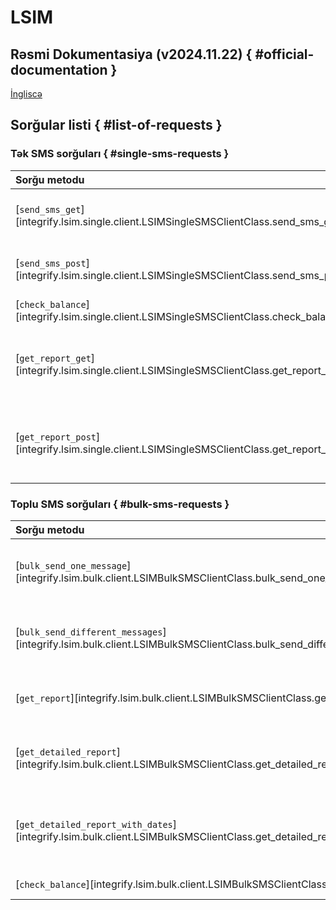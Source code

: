 # LSIM

## Rəsmi Dokumentasiya (v2024.11.22) { #official-documentation }

[İngliscə](https://mmzeynalli.notion.site/LSIM-1974f14f727e8029a3f5f9e4e556afe3?pvs=74)

## Sorğular listi { #list-of-requests }

### Tək SMS sorğuları { #single-sms-requests }

| Sorğu metodu                                                                               | Məqsəd                                            |          LSIM API          |
| :----------------------------------------------------------------------------------------- | :------------------------------------------------ | :------------------------: |
| [`send_sms_get`][integrify.lsim.single.client.LSIMSingleSMSClientClass.send_sms_get]       | GET sorğusu ilə email göndərilmə                  |    `/quicksms/v1/send`     |
| [`send_sms_post`][integrify.lsim.single.client.LSIMSingleSMSClientClass.send_sms_post]     | POST sorğusu ilə email göndərilmə                 |  `/quicksms/v1/smssender`  |
| [`check_balance`][integrify.lsim.single.client.LSIMSingleSMSClientClass.check_balance]     | Balansı yoxlamaq                                  |   `/quicksms/v1/balance`   |
| [`get_report_get`][integrify.lsim.single.client.LSIMSingleSMSClientClass.get_report_get]   | GET sorğusu ilə göndərilmiş SMS haqqında məlumat  |   `/quicksms/v1/report`    |
| [`get_report_post`][integrify.lsim.single.client.LSIMSingleSMSClientClass.get_report_post] | POST sorğusu ilə göndərilmiş SMS haqqında məlumat | `/quicksms/v1/smsreporter` |

### Toplu SMS sorğuları { #bulk-sms-requests }

| Sorğu metodu                                                                                                         | Məqsəd                                              |   LSIM API   |
| :------------------------------------------------------------------------------------------------------------------- | :-------------------------------------------------- | :----------: |
| [`bulk_send_one_message`][integrify.lsim.bulk.client.LSIMBulkSMSClientClass.bulk_send_one_message]                   | Toplu şəkildə hamıya eyni mesaj göndərilmə          | `/smxml/api` |
| [`bulk_send_different_messages`][integrify.lsim.bulk.client.LSIMBulkSMSClientClass.bulk_send_different_messages]     | Toplu şəkildə hərəyə fərqli mesaj göndərilmə        | `/smxml/api` |
| [`get_report`][integrify.lsim.bulk.client.LSIMBulkSMSClientClass.get_report]                                         | Toplu göndərilmiş SMS-in reportu                    | `/smxml/api` |
| [`get_detailed_report`][integrify.lsim.bulk.client.LSIMBulkSMSClientClass.get_detailed_report]                       | Toplu göndərilmiş SMS-in detallı reportu            | `/smxml/api` |
| [`get_detailed_report_with_dates`][integrify.lsim.bulk.client.LSIMBulkSMSClientClass.get_detailed_report_with_dates] | Toplu göndərilmiş SMS-in detallı və tarixli reportu | `/smxml/api` |
| [`check_balance`][integrify.lsim.bulk.client.LSIMBulkSMSClientClass.check_balance]                                   | Balansı yoxlamaq                                    | `/smxml/api` |

